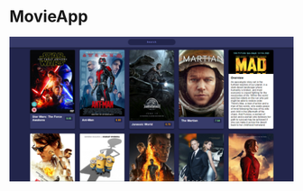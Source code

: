 # MovieApp

![alt text](https://github.com/kerminator-dev/MovieApp/blob/main/img/screenshot.PNG?raw=true)